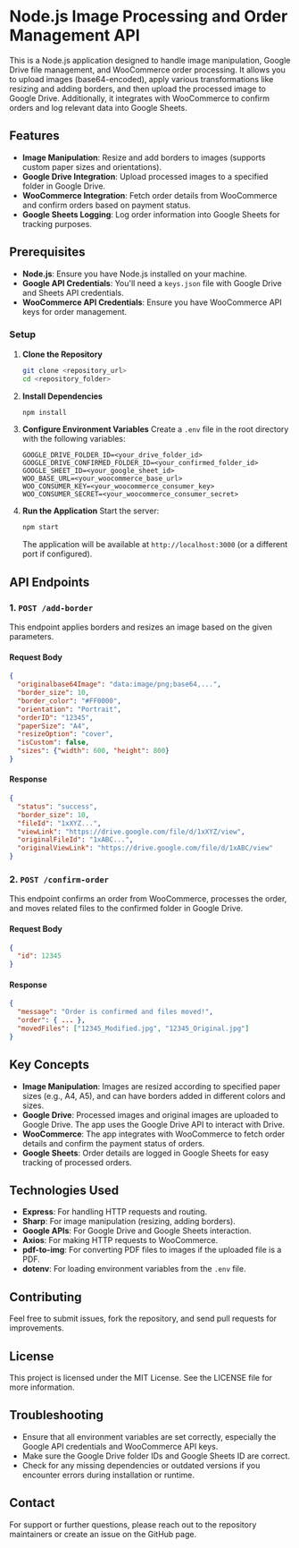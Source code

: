 # Node.js Image Processing and Order Management API

This is a Node.js application designed to handle image manipulation, Google Drive file management, and WooCommerce order processing. It allows you to upload images (base64-encoded), apply various transformations like resizing and adding borders, and then upload the processed image to Google Drive. Additionally, it integrates with WooCommerce to confirm orders and log relevant data into Google Sheets.

## Features
- **Image Manipulation**: Resize and add borders to images (supports custom paper sizes and orientations).
- **Google Drive Integration**: Upload processed images to a specified folder in Google Drive.
- **WooCommerce Integration**: Fetch order details from WooCommerce and confirm orders based on payment status.
- **Google Sheets Logging**: Log order information into Google Sheets for tracking purposes.

## Prerequisites

- **Node.js**: Ensure you have Node.js installed on your machine.
- **Google API Credentials**: You'll need a `keys.json` file with Google Drive and Sheets API credentials.
- **WooCommerce API Credentials**: Ensure you have WooCommerce API keys for order management.

### Setup

1. **Clone the Repository**
   ```bash
   git clone <repository_url>
   cd <repository_folder>
   ```

2. **Install Dependencies**
   ```bash
   npm install
   ```

3. **Configure Environment Variables**
   Create a `.env` file in the root directory with the following variables:

   ```
   GOOGLE_DRIVE_FOLDER_ID=<your_drive_folder_id>
   GOOGLE_DRIVE_CONFIRMED_FOLDER_ID=<your_confirmed_folder_id>
   GOOGLE_SHEET_ID=<your_google_sheet_id>
   WOO_BASE_URL=<your_woocommerce_base_url>
   WOO_CONSUMER_KEY=<your_woocommerce_consumer_key>
   WOO_CONSUMER_SECRET=<your_woocommerce_consumer_secret>
   ```

4. **Run the Application**
   Start the server:
   ```bash
   npm start
   ```

   The application will be available at `http://localhost:3000` (or a different port if configured).

## API Endpoints

### 1. `POST /add-border`
This endpoint applies borders and resizes an image based on the given parameters.

#### Request Body
```json
{
  "originalbase64Image": "data:image/png;base64,...",
  "border_size": 10,
  "border_color": "#FF0000",
  "orientation": "Portrait",
  "orderID": "12345",
  "paperSize": "A4",
  "resizeOption": "cover",
  "isCustom": false,
  "sizes": {"width": 600, "height": 800}
}
```

#### Response
```json
{
  "status": "success",
  "border_size": 10,
  "fileId": "1xXYZ...",
  "viewLink": "https://drive.google.com/file/d/1xXYZ/view",
  "originalFileId": "1xABC...",
  "originalViewLink": "https://drive.google.com/file/d/1xABC/view"
}
```

### 2. `POST /confirm-order`
This endpoint confirms an order from WooCommerce, processes the order, and moves related files to the confirmed folder in Google Drive.

#### Request Body
```json
{
  "id": 12345
}
```

#### Response
```json
{
  "message": "Order is confirmed and files moved!",
  "order": { ... },
  "movedFiles": ["12345_Modified.jpg", "12345_Original.jpg"]
}
```

## Key Concepts

- **Image Manipulation**: Images are resized according to specified paper sizes (e.g., A4, A5), and can have borders added in different colors and sizes.
- **Google Drive**: Processed images and original images are uploaded to Google Drive. The app uses the Google Drive API to interact with Drive.
- **WooCommerce**: The app integrates with WooCommerce to fetch order details and confirm the payment status of orders.
- **Google Sheets**: Order details are logged in Google Sheets for easy tracking of processed orders.

## Technologies Used
- **Express**: For handling HTTP requests and routing.
- **Sharp**: For image manipulation (resizing, adding borders).
- **Google APIs**: For Google Drive and Google Sheets interaction.
- **Axios**: For making HTTP requests to WooCommerce.
- **pdf-to-img**: For converting PDF files to images if the uploaded file is a PDF.
- **dotenv**: For loading environment variables from the `.env` file.

## Contributing

Feel free to submit issues, fork the repository, and send pull requests for improvements.

## License

This project is licensed under the MIT License. See the LICENSE file for more information.

## Troubleshooting

- Ensure that all environment variables are set correctly, especially the Google API credentials and WooCommerce API keys.
- Make sure the Google Drive folder IDs and Google Sheets ID are correct.
- Check for any missing dependencies or outdated versions if you encounter errors during installation or runtime.

## Contact

For support or further questions, please reach out to the repository maintainers or create an issue on the GitHub page.